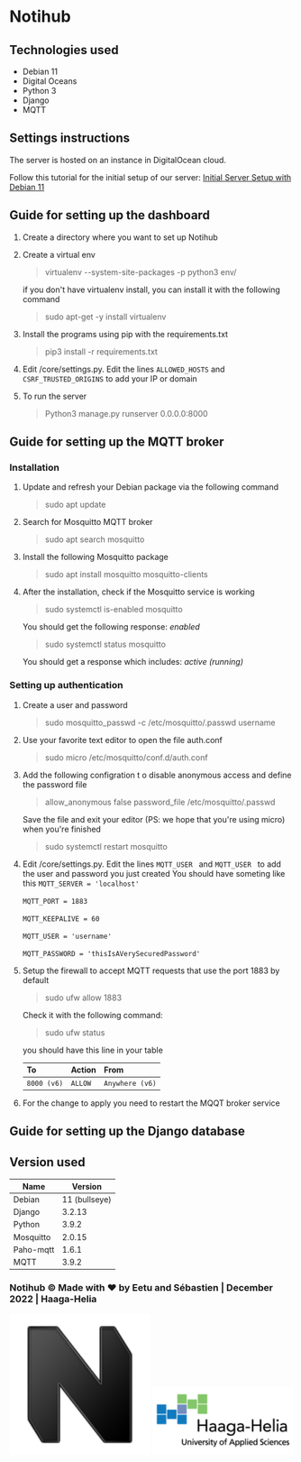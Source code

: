 # Notihub

## Technologies used

- Debian 11
- Digital Oceans
- Python 3
- Django
- MQTT




## Settings instructions
The server is hosted on an instance in DigitalOcean cloud. 

Follow this tutorial for the initial setup of our server: [Initial Server Setup with Debian 11](https://www.digitalocean.com/community/tutorials/initial-server-setup-with-debian-11)


## Guide for setting up the dashboard
1. Create a directory where you want to set up Notihub
2. Create a virtual env 
    >virtualenv --system-site-packages -p python3 env/

    if you don't have virtualenv install, you can install it with the following command 

    >sudo apt-get -y install virtualenv
3. Install the programs using pip with the requirements.txt
    >pip3 install -r requirements.txt
4. Edit /core/settings.py. Edit the lines `ALLOWED_HOSTS` and `CSRF_TRUSTED_ORIGINS` to add your IP or domain
5. To run the server
    >Python3 manage.py runserver 0.0.0.0:8000

## Guide for setting up the MQTT broker
### Installation
1. Update and refresh your Debian package via the following command
    >sudo apt update
2. Search for Mosquitto MQTT broker
    >sudo apt search mosquitto
3. Install the following Mosquitto package
    >sudo apt install mosquitto mosquitto-clients
4. After the installation, check if the Mosquitto service is working
    >sudo systemctl is-enabled mosquitto

    You should get the following response: _enabled_
    >sudo systemctl status mosquitto

    You should get a response which includes: _active (running)_
### Setting up authentication
1. Create a user and password
    >sudo mosquitto_passwd -c /etc/mosquitto/.passwd username
2. Use your favorite text editor to open the file auth.conf
    >sudo micro /etc/mosquitto/conf.d/auth.conf
3. Add the following configration t o disable anonymous access and define the password file
    >allow_anonymous false
    password_file /etc/mosquitto/.passwd
    
    Save  the file and exit your editor (PS: we hope that you're using micro) when you're finished
    >sudo systemctl restart mosquitto
4. Edit /core/settings.py. Edit the lines `MQTT_USER ` and `MQTT_USER ` to add the user and password you just created
You should have someting like this
    `MQTT_SERVER = 'localhost'`

    `MQTT_PORT = 1883`

    `MQTT_KEEPALIVE = 60`

    `MQTT_USER = 'username'`

    `MQTT_PASSWORD = 'thisIsAVerySecuredPassword'`
5. Setup the firewall to accept MQTT requests that use the port 1883 by default
    >sudo ufw allow 1883

    Check it with the following command:
    >sudo ufw status

    you should have this line in your table

    
    | To | Action | From |
    | ----------- | ----------- | ----------- |
    |`8000 (v6)` | `ALLOW`      | `Anywhere (v6)` 

6. For the change to apply you need to restart the MQQT broker service

## Guide for setting up the Django database


## Version used

| Name | Version |
| ----------- | ----------- |
| Debian | 11 (bullseye) |
| Django | 3.2.13 |
| Python | 3.9.2 |
| Mosquitto | 2.0.15|
| Paho-mqtt | 1.6.1 |
| MQTT | 3.9.2 |


### Notihub © Made with ❤️ by Eetu and Sébastien | December 2022 | Haaga-Helia

![Logo Notihub](./docs/Notihub_logo.png "Notihub logo")
![Logo Haaga-Helia](./docs/HH_logo.png "Haaga-Helia logo")
 